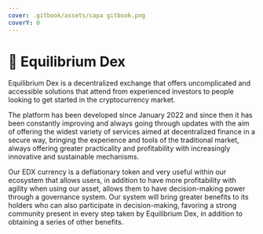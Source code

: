 ```yaml
---
cover: .gitbook/assets/capa gitbook.png
coverY: 0
---
```


# 📜 Equilibrium Dex

Equilibrium Dex is a decentralized exchange that offers uncomplicated and accessible solutions that attend from experienced investors to people looking to get started in the cryptocurrency market.

The platform has been developed since January 2022 and since then it has been constantly improving and always going through updates with the aim of offering the widest variety of services aimed at decentralized finance in a secure way, bringing the experience and tools of the traditional market, always offering greater practicality and profitability with increasingly innovative and sustainable mechanisms.

Our EDX currency is a deflationary token and very useful within our ecosystem that allows users, in addition to have more profitability with agility when using our asset, allows them to have decision-making power through a governance system. Our system will bring greater benefits to its holders who can also participate in decision-making, favoring a strong community present in every step taken by Equilibrium Dex, in addition to obtaining a series of other benefits.
